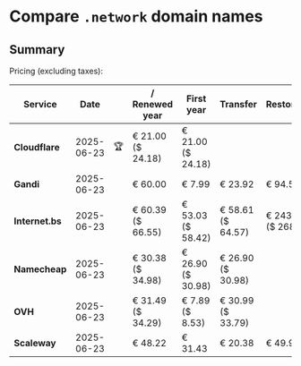 # Compare `.network` domain names

## Summary

Pricing (excluding taxes):

| Service | Date |  | / Renewed year | First year | Transfer | Restoration |
|--|--|--|--|--|--|--|
| **Cloudflare** | 2025-06-23 | 🏆 | € 21.00<br>($ 24.18) | € 21.00<br>($ 24.18) |  |  |
| **Gandi** | 2025-06-23 |  | € 60.00 | € 7.99 | € 23.92 | € 94.53 |
| **Internet.bs** | 2025-06-23 |  | € 60.39<br>($ 66.55) | € 53.03<br>($ 58.42) | € 58.61<br>($ 64.57) | € 243.75<br>($ 268.55) |
| **Namecheap** | 2025-06-23 |  | € 30.38<br>($ 34.98) | € 26.90<br>($ 30.98) | € 26.90<br>($ 30.98) |  |
| **OVH** | 2025-06-23 |  | € 31.49<br>($ 34.29) | € 7.89<br>($ 8.53) | € 30.99<br>($ 33.79) |  |
| **Scaleway** | 2025-06-23 |  | € 48.22 | € 31.43 | € 20.38 | € 49.99 |
